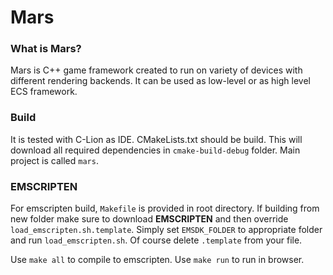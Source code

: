 # Mars

### What is Mars?

Mars is C++ game framework created to run on variety of devices with different rendering backends.
It can be used as low-level or as high level ECS framework.

### Build

It is tested with C-Lion as IDE.
CMakeLists.txt should be build.
This will download all required dependencies in `cmake-build-debug` folder.
Main project is called `mars`.

### EMSCRIPTEN

For emscripten build, `Makefile` is provided in root directory.
If building from new folder make sure to download **EMSCRIPTEN** and then override
`load_emscripten.sh.template`. Simply set `EMSDK_FOLDER` to appropriate folder and run `load_emscripten.sh`.
Of course delete `.template` from your file.

Use `make all` to compile to emscripten.
Use `make run` to run in browser.

